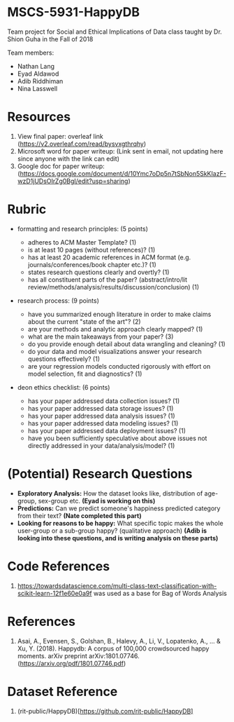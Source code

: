 # MSCS-5931-HappyDB

Team project for Social and Ethical Implications of Data class taught by Dr. Shion Guha in the Fall of 2018

Team members: 
* Nathan Lang 
* Eyad Aldawod 
* Adib Riddhiman 
* Nina Lasswell

# Resources
1. View final paper: overleaf link (https://v2.overleaf.com/read/bysvxgthrqhy)
2. Microsoft word for paper writeup: (Link sent in email, not updating here since anyone with the link can edit)
3. Google doc for paper writeup: (https://docs.google.com/document/d/10Ymc7oDp5n7tSbNon5SkKIazF-wzD1jUDsOIrZg0BgI/edit?usp=sharing)

# Rubric
* formatting and research principles: (5 points)
  * adheres to ACM Master Template? (1)
  * is at least 10 pages (without references)? (1)
  * has at least 20 academic references in ACM format (e.g. journals/conferences/book chapter etc.)? (1)
  * states research questions clearly and overtly? (1)
  * has all constituent parts of the paper? (abstract/intro/lit review/methods/analysis/results/discussion/conclusion) (1)

* research process: (9 points)
  * have you summarized enough literature in order to make claims about the current "state of the art"? (2)
  * are your methods and analytic approach clearly mapped? (1)
  * what are the main takeaways from your paper? (3)
  * do you provide enough detail about data wrangling and cleaning? (1)
  * do your data and model visualizations answer your research questions effectively? (1)
  * are your regression models conducted rigorously with effort on model selection, fit and diagnostics? (1)

* deon ethics checklist: (6 points)
  * has your paper addressed data collection issues? (1)
  * has your paper addressed data storage issues? (1)
  * has your paper addressed data analysis issues? (1)
  * has your paper addressed data modeling issues? (1)
  * has your paper addressed data deployment issues? (1)
  * have you been sufficiently speculative about above issues not directly addressed in your data/analysis/model? (1)
  
# (Potential) Research Questions
* **Exploratory Analysis:** How the dataset looks like, distribution of age-group, sex-group etc. **(Eyad is working on this)**
* **Predictions:** Can we predict someone's happiness predicted category from their text? **(Nate completed this part)**
* **Looking for reasons to be happy:** What specific topic makes the whole user-group or a sub-group happy? (qualitative approach) **(Adib is looking into these questions, and is writing analysis on these parts)**

# Code References
1. https://towardsdatascience.com/multi-class-text-classification-with-scikit-learn-12f1e60e0a9f was used as a base for Bag of Words Analysis

# References
1. Asai, A., Evensen, S., Golshan, B., Halevy, A., Li, V., Lopatenko, A., ... & Xu, Y. (2018). Happydb: A corpus of 100,000 crowdsourced happy moments. arXiv preprint arXiv:1801.07746. (https://arxiv.org/pdf/1801.07746.pdf)

# Dataset Reference
1. (rit-public/HappyDB)[https://github.com/rit-public/HappyDB]
